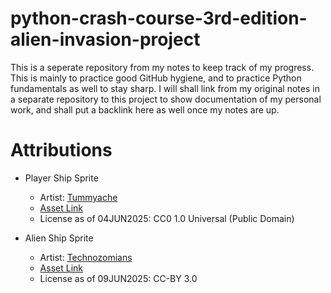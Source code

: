# python-crash-course-3rd-edition-alien-invasion-project
This is a seperate repository from my notes to keep track of my progress. This is mainly to practice good GitHub hygiene, and to practice Python fundamentals as well to stay sharp. I will shall link from my original notes in a separate repository to this project to show documentation of my personal work, and shall put a backlink here as well once my notes are up.

# Attributions
- Player Ship Sprite
    - Artist: [Tummyache](https://opengameart.org/users/tummyache)
    - [Asset Link](https://opengameart.org/content/purple-space-ship)
    - License as of 04JUN2025: CC0 1.0 Universal (Public Domain)

- Alien Ship Sprite
    - Artist: [Technozomians](https://opengameart.org/users/technozomians)
    - [Asset Link](https://opengameart.org/content/technozomians-alien)
    - License as of 09JUN2025: CC-BY 3.0